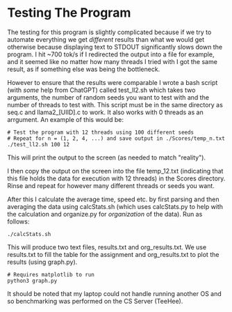 # Testing The Program

The testing for this program is slightly complicated because if we try to automate everything we get *different* results than what we would get otherwise because displaying text to STDOUT significantly slows down the program. I hit ~700 tok/s if I redirected the output into a file for example, and it seemed like no matter how many threads I tried with I got the same result, as if something else was being the bottleneck.

However to ensure that the results were comparable I wrote a bash script (with *some* help from ChatGPT) called test_ll2.sh which takes two arguments, the number of random seeds you want to test with and the number of threads to test with. This script must be in the same directory as seq.c and llama2_[UIID].c to work. It also works with 0 threads as an arrgument. An example of this would be:

```
# Test the program with 12 threads using 100 different seeds
# Repeat for n = (1, 2, 4, ...) and save output in ./Scores/temp_n.txt
./test_ll2.sh 100 12 
```

This will print the output to the screen (as needed to match "reality").

I then copy the output on the screen into the file temp_12.txt (indicating that this file holds the data for execution with 12 threads) in the Scores directory. Rinse and repeat for however many different threads or seeds you want.

After this I calculate the average time, speed etc. by first parsing and then averaging the data using calcStats.sh (which uses calcStats.py to help with the calculation and organize.py for *organization* of the data). Run as follows:

```
./calcStats.sh
```

This will produce two text files, results.txt and org_results.txt. We use results.txt to fill the table for the assignment and org_results.txt to plot the results (using graph.py). 

```
# Requires matplotlib to run
python3 graph.py
```

It should be noted that my laptop could not handle running another OS and so benchmarking was performed on the CS Server (TeeHee).
